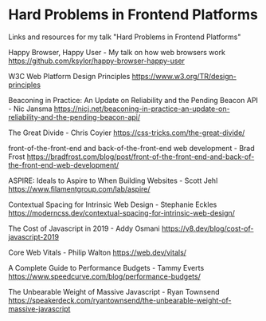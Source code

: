 # Hard Problems in Frontend Platforms
Links and resources for my talk "Hard Problems in Frontend Platforms"

Happy Browser, Happy User - My talk on how web browsers work
https://github.com/ksylor/happy-browser-happy-user

W3C Web Platform Design Principles
https://www.w3.org/TR/design-principles

Beaconing in Practice: An Update on Reliability and the Pending Beacon API - Nic Jansma
https://nicj.net/beaconing-in-practice-an-update-on-reliability-and-the-pending-beacon-api/

The Great Divide - Chris Coyier
https://css-tricks.com/the-great-divide/

front-of-the-front-end and back-of-the-front-end web development - Brad Frost
https://bradfrost.com/blog/post/front-of-the-front-end-and-back-of-the-front-end-web-development/

ASPIRE: Ideals to Aspire to When Building Websites - Scott Jehl
https://www.filamentgroup.com/lab/aspire/

Contextual Spacing for Intrinsic Web Design - Stephanie Eckles
https://moderncss.dev/contextual-spacing-for-intrinsic-web-design/

The Cost of Javascript in 2019 - Addy Osmani
https://v8.dev/blog/cost-of-javascript-2019

Core Web Vitals - Philip Walton
https://web.dev/vitals/

A Complete Guide to Performance Budgets - Tammy Everts
https://www.speedcurve.com/blog/performance-budgets/

The Unbearable Weight of Massive Javascript - Ryan Townsend 
https://speakerdeck.com/ryantownsend/the-unbearable-weight-of-massive-javascript
